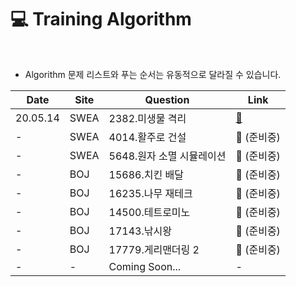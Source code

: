 # :computer: Training Algorithm

<br>

- Algorithm 문제 리스트와 푸는 순서는 유동적으로 달라질 수 있습니다.

| Date     | Site | Question                  | Link                                                         |
| -------- | ---- | ------------------------- | ------------------------------------------------------------ |
| 20.05.14 | SWEA | 2382.미생물 격리          | <a href="https://github.com/wally-wally/training_algorithm/blob/master/algorithm/SWEA/2382.%EB%AF%B8%EC%83%9D%EB%AC%BC%20%EA%B2%A9%EB%A6%AC/2382.py" target="_blank">:link:</a> |
| -        | SWEA | 4014.활주로 건설          | :link: (준비중)                                              |
| -        | SWEA | 5648.원자 소멸 시뮬레이션 | :link: (준비중)                                              |
| -        | BOJ  | 15686.치킨 배달           | :link: (준비중)                                              |
| -        | BOJ  | 16235.나무 재테크         | :link: (준비중)                                              |
| -        | BOJ  | 14500.테트로미노          | :link: (준비중)                                              |
| -        | BOJ  | 17143.낚시왕              | :link: (준비중)                                              |
| -        | BOJ  | 17779.게리맨더링 2        | :link: (준비중)                                              |
| -        | -    | Coming Soon...            | -                                                            |